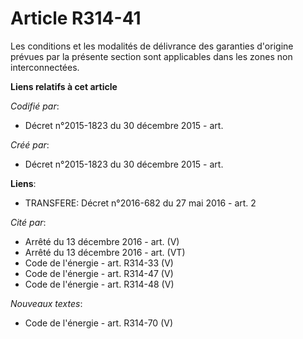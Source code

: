 # Article R314-41

Les conditions et les modalités de délivrance des garanties d'origine prévues par la présente section sont applicables dans
les zones non interconnectées.

**Liens relatifs à cet article**

_Codifié par_:

  - Décret n°2015-1823 du 30 décembre 2015 - art.

_Créé par_:

  - Décret n°2015-1823 du 30 décembre 2015 - art.

**Liens**:

  - TRANSFERE: Décret n°2016-682 du 27 mai 2016 - art. 2

_Cité par_:

  - Arrêté du 13 décembre 2016 - art. (V)
  - Arrêté du 13 décembre 2016 - art. (VT)
  - Code de l'énergie - art. R314-33 (V)
  - Code de l'énergie - art. R314-47 (V)
  - Code de l'énergie - art. R314-48 (V)

_Nouveaux textes_:

  - Code de l'énergie - art. R314-70 (V)
